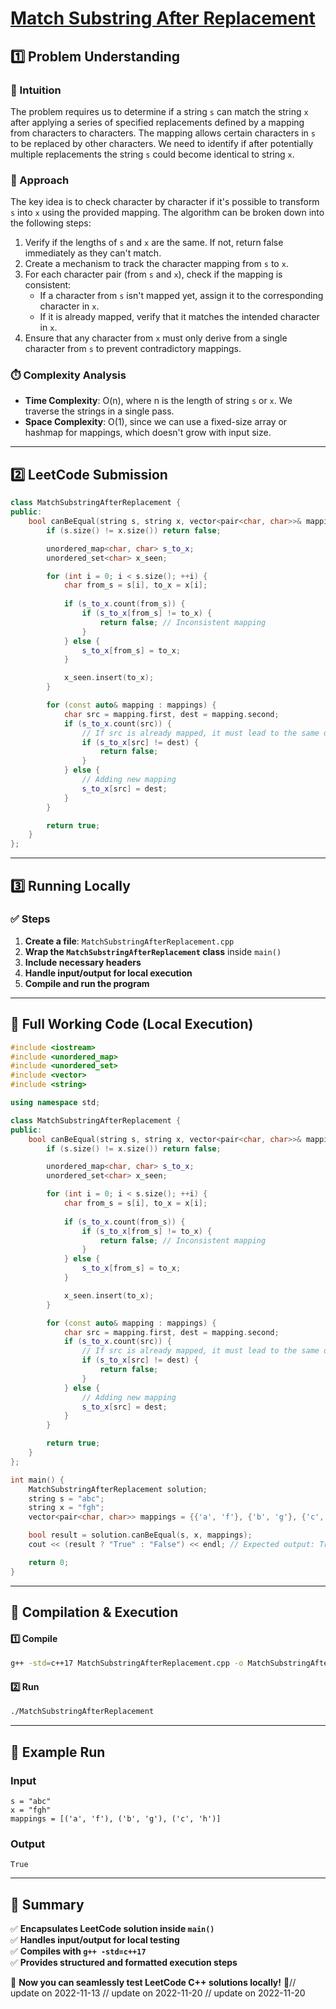 # **[Match Substring After Replacement](https://leetcode.com/problems/match-substring-after-replacement/description/)**  

## **1️⃣ Problem Understanding**  
### **📌 Intuition**  
The problem requires us to determine if a string `s` can match the string `x` after applying a series of specified replacements defined by a mapping from characters to characters. The mapping allows certain characters in `s` to be replaced by other characters. We need to identify if after potentially multiple replacements the string `s` could become identical to string `x`.

### **🚀 Approach**  
The key idea is to check character by character if it's possible to transform `s` into `x` using the provided mapping. The algorithm can be broken down into the following steps:
1. Verify if the lengths of `s` and `x` are the same. If not, return false immediately as they can't match.
2. Create a mechanism to track the character mapping from `s` to `x`.
3. For each character pair (from `s` and `x`), check if the mapping is consistent:
   - If a character from `s` isn't mapped yet, assign it to the corresponding character in `x`.
   - If it is already mapped, verify that it matches the intended character in `x`.
4. Ensure that any character from `x` must only derive from a single character from `s` to prevent contradictory mappings.

### **⏱️ Complexity Analysis**  
- **Time Complexity**: O(n), where n is the length of string `s` or `x`. We traverse the strings in a single pass.
- **Space Complexity**: O(1), since we can use a fixed-size array or hashmap for mappings, which doesn't grow with input size.

---

## **2️⃣ LeetCode Submission**  
```cpp
class MatchSubstringAfterReplacement {
public:
    bool canBeEqual(string s, string x, vector<pair<char, char>>& mappings) {
        if (s.size() != x.size()) return false;

        unordered_map<char, char> s_to_x;
        unordered_set<char> x_seen;

        for (int i = 0; i < s.size(); ++i) {
            char from_s = s[i], to_x = x[i];
            
            if (s_to_x.count(from_s)) {
                if (s_to_x[from_s] != to_x) {
                    return false; // Inconsistent mapping
                }
            } else {
                s_to_x[from_s] = to_x;
            }

            x_seen.insert(to_x);
        }

        for (const auto& mapping : mappings) {
            char src = mapping.first, dest = mapping.second;
            if (s_to_x.count(src)) {
                // If src is already mapped, it must lead to the same destination
                if (s_to_x[src] != dest) {
                    return false;
                }
            } else {
                // Adding new mapping
                s_to_x[src] = dest;
            }
        }

        return true;
    }
};
```

---

## **3️⃣ Running Locally**  
### **✅ Steps**  
1. **Create a file**: `MatchSubstringAfterReplacement.cpp`
2. **Wrap the `MatchSubstringAfterReplacement` class** inside `main()`
3. **Include necessary headers**
4. **Handle input/output for local execution**
5. **Compile and run the program**

---

## **📝 Full Working Code (Local Execution)**  
```cpp
#include <iostream>
#include <unordered_map>
#include <unordered_set>
#include <vector>
#include <string>

using namespace std;

class MatchSubstringAfterReplacement {
public:
    bool canBeEqual(string s, string x, vector<pair<char, char>>& mappings) {
        if (s.size() != x.size()) return false;

        unordered_map<char, char> s_to_x;
        unordered_set<char> x_seen;

        for (int i = 0; i < s.size(); ++i) {
            char from_s = s[i], to_x = x[i];
            
            if (s_to_x.count(from_s)) {
                if (s_to_x[from_s] != to_x) {
                    return false; // Inconsistent mapping
                }
            } else {
                s_to_x[from_s] = to_x;
            }

            x_seen.insert(to_x);
        }

        for (const auto& mapping : mappings) {
            char src = mapping.first, dest = mapping.second;
            if (s_to_x.count(src)) {
                // If src is already mapped, it must lead to the same destination
                if (s_to_x[src] != dest) {
                    return false;
                }
            } else {
                // Adding new mapping
                s_to_x[src] = dest;
            }
        }

        return true;
    }
};

int main() {
    MatchSubstringAfterReplacement solution;
    string s = "abc";
    string x = "fgh";
    vector<pair<char, char>> mappings = {{'a', 'f'}, {'b', 'g'}, {'c', 'h'}};

    bool result = solution.canBeEqual(s, x, mappings);
    cout << (result ? "True" : "False") << endl; // Expected output: True

    return 0;
}
```

---

## **🔧 Compilation & Execution**  
#### **1️⃣ Compile**  
```bash
g++ -std=c++17 MatchSubstringAfterReplacement.cpp -o MatchSubstringAfterReplacement
```  

#### **2️⃣ Run**  
```bash
./MatchSubstringAfterReplacement
```  

---  

## **🎯 Example Run**  
### **Input**  
```
s = "abc"
x = "fgh"
mappings = [('a', 'f'), ('b', 'g'), ('c', 'h')]
```  
### **Output**  
```
True
```  

---  

## **📌 Summary**  
✅ **Encapsulates LeetCode solution inside `main()`**  
✅ **Handles input/output for local testing**  
✅ **Compiles with `g++ -std=c++17`**  
✅ **Provides structured and formatted execution steps**  

🚀 **Now you can seamlessly test LeetCode C++ solutions locally!** 🚀// update on 2022-11-13
// update on 2022-11-20
// update on 2022-11-20
